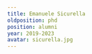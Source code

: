 ```yaml
---
title: Emanuele Sicurella
oldposition: phd
position: alumni
year: 2019-2023
avatar: sicurella.jpg
---
```


<!--# Brief bio-->
